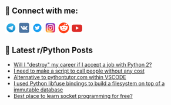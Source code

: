 ## 🔎 Connect with me:
[<img src="https://github.com/bullbesh/bullbesh/blob/main/images/Telegram.png" width="32" height="32" />](https://t.me/bullbesh)
[<img src="https://github.com/bullbesh/bullbesh/blob/main/images/VK.png" width="32" height="32" />](https://vk.com/bullbesh)
[<img src="https://github.com/bullbesh/bullbesh/blob/main/images/Twitter.png" width="32" height="32" />](https://twitter.com/bullbesh1)
[<img src="https://github.com/bullbesh/bullbesh/blob/main/images/Instagram.png" width="32" height="32" />](https://www.instagram.com/bullbesh)
[<img src="https://github.com/bullbesh/bullbesh/blob/main/images/Reddit.png" width="32" height="32" />](https://www.reddit.com/user/bullbesh)
[<img src="https://github.com/bullbesh/bullbesh/blob/main/images/YouTube.png" width="32" height="32" />](https://www.youtube.com/channel/UCtfjRs6uzgq5mfm8S06WTcg)

## 📕 Latest r/Python Posts
<!-- BLOG-POST-LIST:START -->
- [Will I &quot;destroy&quot; my career if I accept a job with Python 2?](https://www.reddit.com/r/Python/comments/xd4olv/will_i_destroy_my_career_if_i_accept_a_job_with/)
- [I need to make a script to call people without any cost](https://www.reddit.com/r/Python/comments/xd4m36/i_need_to_make_a_script_to_call_people_without/)
- [Alternative to pythontutor.com within VSCODE](https://www.reddit.com/r/Python/comments/xd37he/alternative_to_pythontutorcom_within_vscode/)
- [I used Python libfuse bindings to build a filesystem on top of a immutable database](https://www.reddit.com/r/Python/comments/xd1q4o/i_used_python_libfuse_bindings_to_build_a/)
- [Best place to learn socket programming for free?](https://www.reddit.com/r/Python/comments/xd1nbp/best_place_to_learn_socket_programming_for_free/)
<!-- BLOG-POST-LIST:END -->
